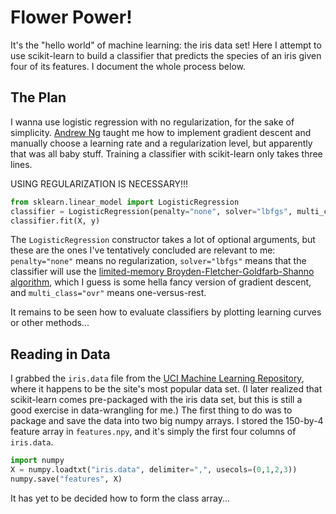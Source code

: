 # Flower Power!

It's the "hello world" of machine learning: the iris data set! Here I attempt to use scikit-learn to build a classifier that predicts the species of an iris given four of its features. I document the whole process below.

## The Plan

I wanna use logistic regression with no regularization, for the sake of simplicity. [Andrew Ng](https://coursera.org/learn/machine-learning) taught me how to implement gradient descent and manually choose a learning rate and a regularization level, but apparently that was all baby stuff. Training a classifier with scikit-learn only takes three lines.

USING REGULARIZATION IS NECESSARY!!!

```python
from sklearn.linear_model import LogisticRegression
classifier = LogisticRegression(penalty="none", solver="lbfgs", multi_class="ovr")
classifier.fit(X, y)
```

The `LogisticRegression` constructor takes a lot of optional arguments, but these are the ones I've tentatively concluded are relevant to me: `penalty="none"` means no regularization, `solver="lbfgs"` means that the classifier will use the [limited-memory Broyden-Fletcher-Goldfarb-Shanno algorithm](https://en.wikipedia.org/wiki/Limited-memory_BFGS), which I guess is some hella fancy version of gradient descent, and `multi_class="ovr"` means one-versus-rest.

It remains to be seen how to evaluate classifiers by plotting learning curves or other methods...

## Reading in Data

I grabbed the `iris.data` file from the [UCI Machine Learning Repository](https://archive.ics.uci.edu/ml/index.php), where it happens to be the site's most popular data set. (I later realized that scikit-learn comes pre-packaged with the iris data set, but this is still a good exercise in data-wrangling for me.) The first thing to do was to package and save the data into two big numpy arrays. I stored the 150-by-4 feature array in `features.npy`, and it's simply the first four columns of `iris.data`.

```python
import numpy
X = numpy.loadtxt("iris.data", delimiter=",", usecols=(0,1,2,3))
numpy.save("features", X)
```

It has yet to be decided how to form the class array...
